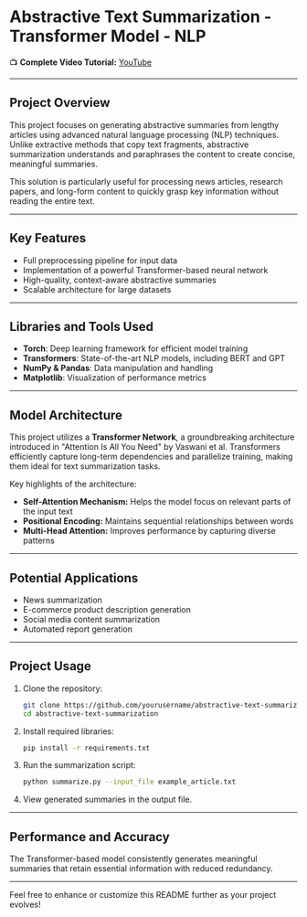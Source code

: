 # **Abstractive Text Summarization - Transformer Model - NLP**  

📺 **Complete Video Tutorial:** [YouTube](https://youtu.be/Lh7KUFu9Dy0)  

---

## **Project Overview**  
This project focuses on generating abstractive summaries from lengthy articles using advanced natural language processing (NLP) techniques. Unlike extractive methods that copy text fragments, abstractive summarization understands and paraphrases the content to create concise, meaningful summaries.  

This solution is particularly useful for processing news articles, research papers, and long-form content to quickly grasp key information without reading the entire text.  

---

## **Key Features**  
- Full preprocessing pipeline for input data  
- Implementation of a powerful Transformer-based neural network  
- High-quality, context-aware abstractive summaries  
- Scalable architecture for large datasets  

---

## **Libraries and Tools Used**  
- **Torch**: Deep learning framework for efficient model training  
- **Transformers**: State-of-the-art NLP models, including BERT and GPT  
- **NumPy & Pandas**: Data manipulation and handling  
- **Matplotlib**: Visualization of performance metrics  

---

## **Model Architecture**  
This project utilizes a **Transformer Network**, a groundbreaking architecture introduced in "Attention Is All You Need" by Vaswani et al. Transformers efficiently capture long-term dependencies and parallelize training, making them ideal for text summarization tasks.  

Key highlights of the architecture:  
- **Self-Attention Mechanism:** Helps the model focus on relevant parts of the input text  
- **Positional Encoding:** Maintains sequential relationships between words  
- **Multi-Head Attention:** Improves performance by capturing diverse patterns  

---

## **Potential Applications**  
- News summarization  
- E-commerce product description generation  
- Social media content summarization  
- Automated report generation  

---

## **Project Usage**  
1. Clone the repository:
    ```bash
    git clone https://github.com/yourusername/abstractive-text-summarization.git
    cd abstractive-text-summarization
    ```  

2. Install required libraries:
    ```bash
    pip install -r requirements.txt
    ```  

3. Run the summarization script:
    ```bash
    python summarize.py --input_file example_article.txt
    ```  

4. View generated summaries in the output file.  

---

## **Performance and Accuracy**  
The Transformer-based model consistently generates meaningful summaries that retain essential information with reduced redundancy.  

---

Feel free to enhance or customize this README further as your project evolves! 
